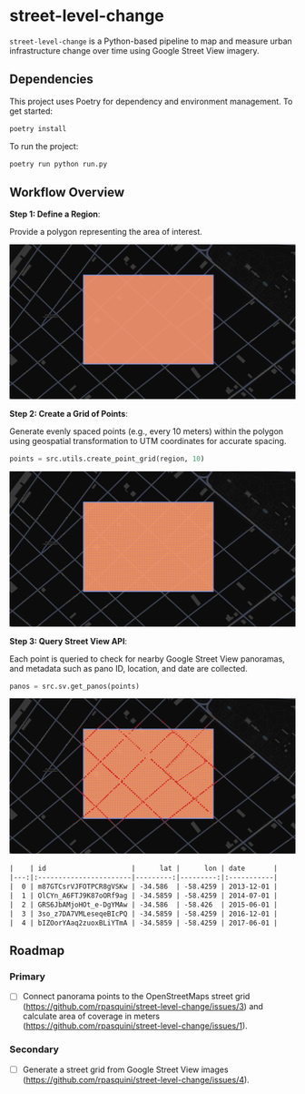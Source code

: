 # street-level-change

`street-level-change` is a Python-based pipeline to map and measure urban infrastructure change over time using Google Street View imagery.

## Dependencies

This project uses Poetry for dependency and environment management. To get started:

```bash
poetry install
```

To run the project:

```bash
poetry run python run.py
```

## Workflow Overview

**Step 1: Define a Region**:

Provide a polygon representing the area of interest.

![Region of interest](./assets/region.png "Region of interest")

**Step 2: Create a Grid of Points**:

Generate evenly spaced points (e.g., every 10 meters) within the polygon using geospatial transformation to UTM coordinates for accurate spacing.

```python
points = src.utils.create_point_grid(region, 10)
```

![Grid of points](./assets/region_points.png "Grid of points")

**Step 3: Query Street View API**:

Each point is queried to check for nearby Google Street View panoramas, and metadata such as pano ID, location, and date are collected.

```python
panos = src.sv.get_panos(points)
```

![Panos](./assets/region_points_panos.png "Resulting panoramas")

```
|    | id                     |      lat |      lon | date       |
|---:|:-----------------------|---------:|---------:|:-----------|
|  0 | m87GTCsrVJFOTPCR8gVSKw | -34.586  | -58.4259 | 2013-12-01 |
|  1 | OlCYn_A6FTJ9K87oORf9ag | -34.5859 | -58.4259 | 2014-07-01 |
|  2 | GRS6JbAMjoHOt_e-DgYMAw | -34.586  | -58.426  | 2015-06-01 |
|  3 | 3so_z7DA7VMLeseqeBIcPQ | -34.5859 | -58.4259 | 2016-12-01 |
|  4 | bIZOorYAaq2zuoxBLiYTmA | -34.5859 | -58.4259 | 2017-06-01 |
```

## Roadmap

### Primary

- [ ] Connect panorama points to the OpenStreetMaps street grid (https://github.com/rpasquini/street-level-change/issues/3) and calculate area of coverage in meters (https://github.com/rpasquini/street-level-change/issues/1).

### Secondary

- [ ] Generate a street grid from Google Street View images (https://github.com/rpasquini/street-level-change/issues/4).
